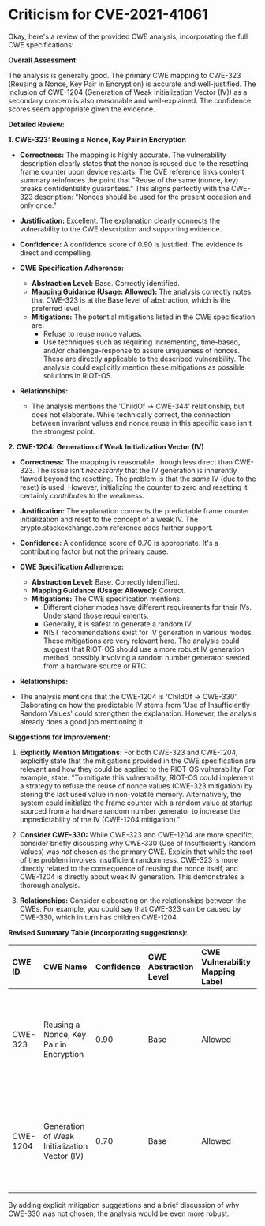 # Criticism for CVE-2021-41061

Okay, here's a review of the provided CWE analysis, incorporating the full CWE specifications:

**Overall Assessment:**

The analysis is generally good.  The primary CWE mapping to CWE-323 (Reusing a Nonce, Key Pair in Encryption) is accurate and well-justified. The inclusion of CWE-1204 (Generation of Weak Initialization Vector (IV)) as a secondary concern is also reasonable and well-explained. The confidence scores seem appropriate given the evidence.

**Detailed Review:**

**1. CWE-323: Reusing a Nonce, Key Pair in Encryption**

*   **Correctness:**  The mapping is highly accurate. The vulnerability description clearly states that the nonce is reused due to the resetting frame counter upon device restarts.  The CVE reference links content summary reinforces the point that "Reuse of the same (nonce, key) breaks confidentiality guarantees." This aligns perfectly with the CWE-323 description: "Nonces should be used for the present occasion and only once."

*   **Justification:** Excellent.  The explanation clearly connects the vulnerability to the CWE description and supporting evidence.

*   **Confidence:** A confidence score of 0.90 is justified. The evidence is direct and compelling.

*   **CWE Specification Adherence:**
    *   **Abstraction Level:** Base. Correctly identified.
    *   **Mapping Guidance (Usage: Allowed):** The analysis correctly notes that CWE-323 is at the Base level of abstraction, which is the preferred level.
    *   **Mitigations:** The potential mitigations listed in the CWE specification are:
        *   Refuse to reuse nonce values.
        *   Use techniques such as requiring incrementing, time-based, and/or challenge-response to assure uniqueness of nonces.
        These are directly applicable to the described vulnerability. The analysis could explicitly mention these mitigations as possible solutions in RIOT-OS.

*   **Relationships:**
    *  The analysis mentions the 'ChildOf -> CWE-344' relationship, but does not elaborate. While technically correct, the connection between invariant values and nonce reuse in this specific case isn't the strongest point.

**2. CWE-1204: Generation of Weak Initialization Vector (IV)**

*   **Correctness:**  The mapping is reasonable, though less direct than CWE-323.  The issue isn't *necessarily* that the IV generation is inherently flawed beyond the resetting.  The problem is that the *same* IV (due to the reset) is used. However, initializing the counter to zero and resetting it certainly *contributes* to the weakness.

*   **Justification:** The explanation connects the predictable frame counter initialization and reset to the concept of a weak IV.  The crypto.stackexchange.com reference adds further support.

*   **Confidence:** A confidence score of 0.70 is appropriate. It's a contributing factor but not the primary cause.

*   **CWE Specification Adherence:**
    *   **Abstraction Level:** Base. Correctly identified.
    *   **Mapping Guidance (Usage: Allowed):** Correct.
    *   **Mitigations:** The CWE specification mentions:
        *   Different cipher modes have different requirements for their IVs. Understand those requirements.
        *   Generally, it is safest to generate a random IV.
        *   NIST recommendations exist for IV generation in various modes.
        These mitigations are very relevant here. The analysis could suggest that RIOT-OS should use a more robust IV generation method, possibly involving a random number generator seeded from a hardware source or RTC.

*   **Relationships:**

*   The analysis mentions that the CWE-1204 is 'ChildOf -> CWE-330'. Elaborating on how the predictable IV stems from 'Use of Insufficiently Random Values' could strengthen the explanation. However, the analysis already does a good job mentioning it.

**Suggestions for Improvement:**

1.  **Explicitly Mention Mitigations:**  For both CWE-323 and CWE-1204, explicitly state that the mitigations provided in the CWE specification are relevant and how they could be applied to the RIOT-OS vulnerability. For example, state:  "To mitigate this vulnerability, RIOT-OS could implement a strategy to refuse the reuse of nonce values (CWE-323 mitigation) by storing the last used value in non-volatile memory. Alternatively, the system could initialize the frame counter with a random value at startup sourced from a hardware random number generator to increase the unpredictability of the IV (CWE-1204 mitigation)."

2.  **Consider CWE-330:** While CWE-323 and CWE-1204 are more specific, consider briefly discussing why CWE-330 (Use of Insufficiently Random Values) was *not* chosen as the primary CWE.  Explain that while the root of the problem involves insufficient randomness, CWE-323 is more directly related to the consequence of reusing the nonce itself, and CWE-1204 is directly about weak IV generation. This demonstrates a thorough analysis.

3. **Relationships:** Consider elaborating on the relationships between the CWEs. For example, you could say that CWE-323 can be caused by CWE-330, which in turn has children CWE-1204.

**Revised Summary Table (incorporating suggestions):**

| CWE ID  | CWE Name                                 | Confidence | CWE Abstraction Level | CWE Vulnerability Mapping Label | CWE-Vulnerability Mapping Notes |
| :------- | :--------------------------------------- | :--------- | :-------------------- | :------------------------------ | :------------------------------ |
| CWE-323 | Reusing a Nonce, Key Pair in Encryption | 0.90       | Base                  | Allowed                         | Primary CWE. Mitigations include refusing nonce reuse and using incrementing or challenge-response techniques. |
| CWE-1204 | Generation of Weak Initialization Vector (IV) | 0.70       | Base                  | Allowed                         | Secondary Candidate. Contributes to nonce reuse.  Mitigations include using random IVs or NIST-recommended methods. |

By adding explicit mitigation suggestions and a brief discussion of why CWE-330 was not chosen, the analysis would be even more robust.